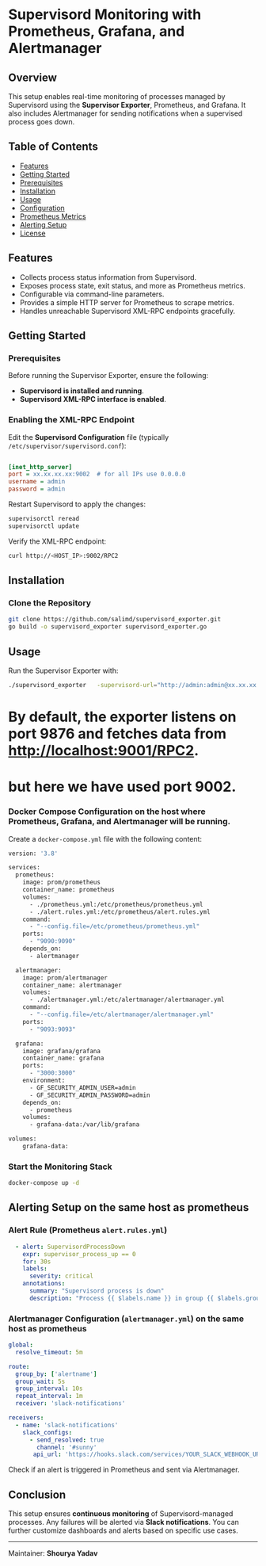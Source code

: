 # Supervisord Monitoring with Prometheus, Grafana, and Alertmanager

## Overview

This setup enables real-time monitoring of processes managed by Supervisord using the **Supervisor Exporter**, Prometheus, and Grafana. It also includes Alertmanager for sending notifications when a supervised process goes down.

## Table of Contents

- [Features](#features)
- [Getting Started](#getting-started)
- [Prerequisites](#prerequisites)
- [Installation](#installation)
- [Usage](#usage)
- [Configuration](#configuration)
- [Prometheus Metrics](#prometheus-metrics)
- [Alerting Setup](#alerting-setup)
- [License](#license)

## Features

- Collects process status information from Supervisord.
- Exposes process state, exit status, and more as Prometheus metrics.
- Configurable via command-line parameters.
- Provides a simple HTTP server for Prometheus to scrape metrics.
- Handles unreachable Supervisord XML-RPC endpoints gracefully.

## Getting Started

### Prerequisites

Before running the Supervisor Exporter, ensure the following:

- **Supervisord is installed and running**.
- **Supervisord XML-RPC interface is enabled**.

### Enabling the XML-RPC Endpoint

Edit the **Supervisord Configuration** file (typically `/etc/supervisor/supervisord.conf`):

```ini

[inet_http_server]
port = xx.xx.xx.xx:9002  # for all IPs use 0.0.0.0 
username = admin
password = admin 
```

Restart Supervisord to apply the changes:

```sh
supervisorctl reread
supervisorctl update
```

Verify the XML-RPC endpoint:

```sh
curl http://<HOST_IP>:9002/RPC2
```

## Installation

### Clone the Repository

```sh
git clone https://github.com/salimd/supervisord_exporter.git
go build -o supervisord_exporter supervisord_exporter.go
```

## Usage

Run the Supervisor Exporter with:

```sh
./supervisord_exporter   -supervisord-url="http://admin:admin@xx.xx.xx.xx:9002/RPC2"   -web.listen-address=":9876"   -web.telemetry-path="/metrics"

```
# By default, the exporter listens on **port 9876** and fetches data from [**http://localhost:9001/RPC2**](http://localhost:9001/RPC2).
# but here we have used port 9002.

### Docker Compose Configuration on the host where Prometheus, Grafana, and Alertmanager will be running.
Create a `docker-compose.yml` file with the following content:
```bash
version: '3.8'

services:
  prometheus:
    image: prom/prometheus
    container_name: prometheus
    volumes:
      - ./prometheus.yml:/etc/prometheus/prometheus.yml
      - ./alert.rules.yml:/etc/prometheus/alert.rules.yml
    command:
      - "--config.file=/etc/prometheus/prometheus.yml"
    ports:
      - "9090:9090"
    depends_on:
      - alertmanager

  alertmanager:
    image: prom/alertmanager
    container_name: alertmanager
    volumes:
      - ./alertmanager.yml:/etc/alertmanager/alertmanager.yml
    command:
      - "--config.file=/etc/alertmanager/alertmanager.yml"
    ports:
      - "9093:9093"

  grafana:
    image: grafana/grafana
    container_name: grafana
    ports:
      - "3000:3000"
    environment:
      - GF_SECURITY_ADMIN_USER=admin
      - GF_SECURITY_ADMIN_PASSWORD=admin
    depends_on:
      - prometheus
    volumes:
      - grafana-data:/var/lib/grafana

volumes:
    grafana-data:

```

### Start the Monitoring Stack
```bash
docker-compose up -d
```

## Alerting Setup on the same host as prometheus

### Alert Rule (Prometheus `alert.rules.yml`)

```yaml
  - alert: SupervisordProcessDown
    expr: supervisor_process_up == 0
    for: 30s
    labels:
      severity: critical
    annotations:
      summary: "Supervisord process is down"
      description: "Process {{ $labels.name }} in group {{ $labels.group }} is down."
```

### Alertmanager Configuration (`alertmanager.yml`) on the same host as prometheus

```yaml
global:
  resolve_timeout: 5m

route:
  group_by: ['alertname']
  group_wait: 5s
  group_interval: 10s
  repeat_interval: 1m
  receiver: 'slack-notifications'

receivers:
  - name: 'slack-notifications'
    slack_configs:
      - send_resolved: true
        channel: '#sunny'
       api_url: 'https://hooks.slack.com/services/YOUR_SLACK_WEBHOOK_URL'

```

Check if an alert is triggered in Prometheus and sent via Alertmanager.

## Conclusion
This setup ensures **continuous monitoring** of Supervisord-managed processes. Any failures will be alerted via **Slack notifications**. You can further customize dashboards and alerts based on specific use cases.

---


Maintainer: **Shourya Yadav**


